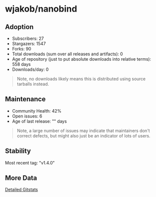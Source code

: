# wjakob/nanobind

## Adoption

- Subscribers: 27
- Stargazers: 1547
- Forks: 90
- Total downloads (sum over all releases and artifacts): 0
- Age of repository (just to put absolute downloads into relative terms): 558 days
- Downloads/day: 0

> Note, no downloads likely means this is distributed using source tarballs instead.

## Maintenance

- Community Health: 42%
- Open issues: 6
- Age of last release: "<No Releases>" days

> Note, a large number of issues may indicate that maintainers don't correct defects, but might also
> just be an indicator of lots of users.

## Stability

Most recent tag: "v1.4.0"

## More Data

[Detailed Gitstats](/bazel-catalog/gitstats/wjakob/nanobind)


